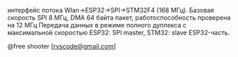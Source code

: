 интерфейс потока Wlan->ESP32->SPI->STM32F4 (168 МГц).
Базовая скорость SPI 8 МГц, DMA 64 байта пакет, работоспособность проверена на 12 МГц
Передача данных в режиме полного дуплекса с максимальной скоростью
ESP32: SPI master, STM32: slave
ESP32-часть.

@free shooter [rvscode@gmail.com]